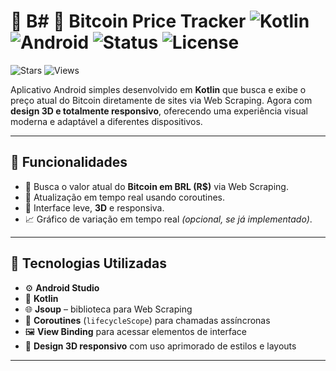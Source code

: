 # 📱 B# 📱 Bitcoin Price Tracker ![Kotlin](https://img.shields.io/badge/Kotlin-1.9-blue?logo=kotlin) ![Android](https://img.shields.io/badge/Android-7--14-brightgreen?logo=android) ![Status](https://img.shields.io/badge/status-em%20desenvolvimento-yellow) ![License](https://img.shields.io/badge/license-MIT-lightgrey)
![Stars](https://img.shields.io/badge/stars-⭐%2015-blue) 
![Views](https://img.shields.io/badge/visualiza%C3%A7%C3%B5es-3k-lightblue)


Aplicativo Android simples desenvolvido em **Kotlin** que busca e exibe o preço atual do Bitcoin diretamente de sites  via Web Scraping. Agora com **design 3D e totalmente responsivo**, oferecendo uma experiência visual moderna e adaptável a diferentes dispositivos.

---

## 📌 Funcionalidades

- 🔎 Busca o valor atual do **Bitcoin em BRL (R$)** via Web Scraping.
- 🔄 Atualização em tempo real usando coroutines.
- 📱 Interface leve, **3D** e responsiva.
- 📈 Gráfico de variação em tempo real *(opcional, se já implementado)*.

---

## 🧰 Tecnologias Utilizadas

- ⚙️ **Android Studio**
- 🧠 **Kotlin**
- 🌐 **Jsoup** – biblioteca para Web Scraping
- 🔁 **Coroutines** (`lifecycleScope`) para chamadas assíncronas
- 🖼️ **View Binding** para acessar elementos de interface
- 🎨 **Design 3D responsivo** com uso aprimorado de estilos e layouts

---
